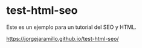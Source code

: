 # test-html-seo
Este es un ejemplo para un tutorial del SEO y HTML. 

https://jorgejaramillo.github.io/test-html-seo/
